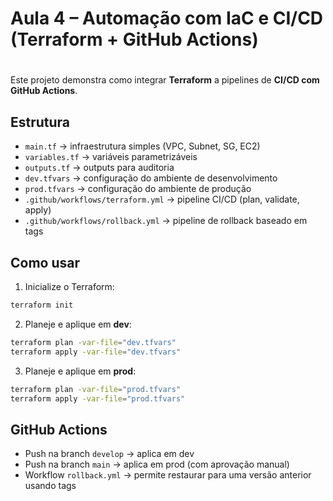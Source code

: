 # Aula 4 – Automação com IaC e CI/CD (Terraform + GitHub Actions)

#

Este projeto demonstra como integrar **Terraform** a pipelines de **CI/CD com GitHub Actions**.

## Estrutura
- `main.tf` → infraestrutura simples (VPC, Subnet, SG, EC2)
- `variables.tf` → variáveis parametrizáveis
- `outputs.tf` → outputs para auditoria
- `dev.tfvars` → configuração do ambiente de desenvolvimento
- `prod.tfvars` → configuração do ambiente de produção
- `.github/workflows/terraform.yml` → pipeline CI/CD (plan, validate, apply)
- `.github/workflows/rollback.yml` → pipeline de rollback baseado em tags

## Como usar

1. Inicialize o Terraform:
```bash
terraform init
```

2. Planeje e aplique em **dev**:
```bash
terraform plan -var-file="dev.tfvars"
terraform apply -var-file="dev.tfvars"
```

3. Planeje e aplique em **prod**:
```bash
terraform plan -var-file="prod.tfvars"
terraform apply -var-file="prod.tfvars"
```

## GitHub Actions
- Push na branch `develop` → aplica em dev
- Push na branch `main` → aplica em prod (com aprovação manual)
- Workflow `rollback.yml` → permite restaurar para uma versão anterior usando tags
